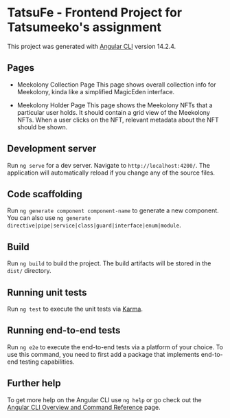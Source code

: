 # TatsuFe - Frontend Project for Tatsumeeko's assignment

This project was generated with [Angular CLI](https://github.com/angular/angular-cli) version 14.2.4.

## Pages
- Meekolony Collection Page
This page shows overall collection info for Meekolony, kinda like a simplified MagicEden interface.

- Meekolony Holder Page
This page shows the Meekolony NFTs that a particular user holds. It should contain a grid view of the Meekolony NFTs. When a user clicks on the NFT, relevant metadata about the NFT should be shown.

## Development server

Run `ng serve` for a dev server. Navigate to `http://localhost:4200/`. The application will automatically reload if you change any of the source files.

## Code scaffolding

Run `ng generate component component-name` to generate a new component. You can also use `ng generate directive|pipe|service|class|guard|interface|enum|module`.

## Build

Run `ng build` to build the project. The build artifacts will be stored in the `dist/` directory.

## Running unit tests

Run `ng test` to execute the unit tests via [Karma](https://karma-runner.github.io).

## Running end-to-end tests

Run `ng e2e` to execute the end-to-end tests via a platform of your choice. To use this command, you need to first add a package that implements end-to-end testing capabilities.

## Further help

To get more help on the Angular CLI use `ng help` or go check out the [Angular CLI Overview and Command Reference](https://angular.io/cli) page.

